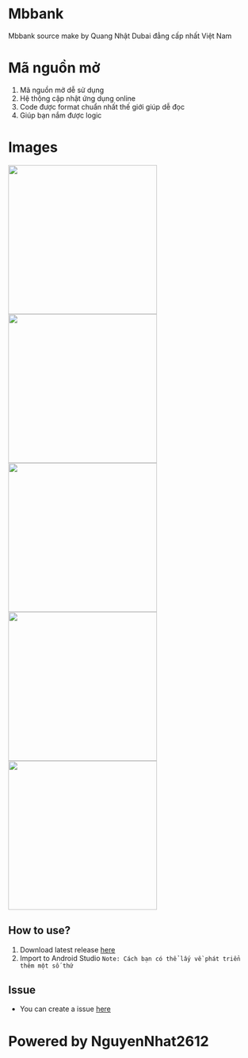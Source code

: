 # Mbbank
Mbbank source make by Quang Nhật Dubai đẳng cấp nhất Việt Nam
# Mã nguồn mở
1. Mã nguồn mở dễ sử dụng
2. Hệ thộng cập nhật ứng dụng online
3. Code được format chuẩn nhất thế giới giúp dễ đọc
4. Giúp bạn nắm được logic

# Images
<img src="Images/Screenshot_20231023-172800_MB%20Bank.png" width="300" />
<img src="Images/Screenshot_20231023-172816_MB%20Bank.png" width="300" />
<img src="Images/Screenshot_20231023-172900_MB%20Bank.png" width="300" />
<img src="Images/Screenshot_20231023-172902_MB%20Bank.png" width="300" />
<img src="Images/Screenshot_20231023-172946_MB%20Bank.png" width="300" />

## How to use?
1. Download latest release [here](https://github.com/NhatNguyen2612/Mbbank/releases)
2. Import to Android Studio
`Note: Cách bạn có thể lấy về phát triển thêm một số thứ`

## Issue
- You can create a issue [here](https://github.com/NhatNguyen2612/Mbbank/issues)

# Powered by NguyenNhat2612
